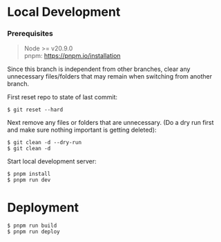 # Local Development

### Prerequisites

> Node >= v20.9.0 <br>
> pnpm: https://pnpm.io/installation

Since this branch is independent from other branches, clear any unnecessary files/folders that may remain when switching from another branch.

First reset repo to state of last commit:

```
$ git reset --hard
```

Next remove any files or folders that are unnecessary. (Do a dry run first and make sure nothing important is getting deleted):
```
$ git clean -d --dry-run
$ git clean -d
```

Start local development server:

```
$ pnpm install
$ pnpm run dev
```

# Deployment

```
$ pnpm run build
$ pnpm run deploy
```
